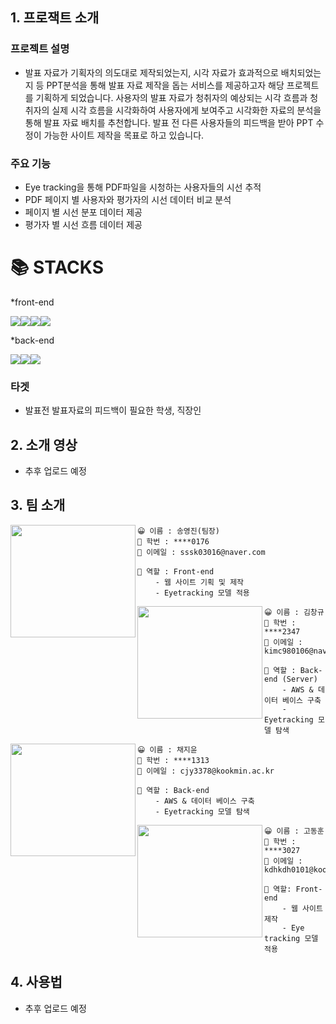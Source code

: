 ## 1. 프로잭트 소개

### 프로젝트 설명

* 발표 자료가 기획자의 의도대로 제작되었는지, 시각 자료가 효과적으로 배치되었는지 등 PPT분석을 통해 발표 자료 제작을 돕는 서비스를 제공하고자 해당 프로젝트를 기획하게 되었습니다. 사용자의 발표 자료가 청취자의 예상되는 시각 흐름과 청취자의 실제 시각 흐름을 시각화하여 사용자에게 보여주고 시각화한 자료의 분석을 통해 발표 자료 배치를 추천합니다. 발표 전 다른 사용자들의 피드백을 받아 PPT 수정이 가능한 사이트 제작을 목표로 하고 있습니다.

            
### 주요 기능

* Eye tracking을 통해 PDF파일을 시청하는 사용자들의 시선 추적
* PDF 페이지 별 사용자와 평가자의 시선 데이터 비교 분석
* 페이지 별 시선 분포 데이터 제공
* 평가자 별 시선 흐름 데이터 제공

<div align=left><h1>📚 STACKS</h1></div> 

*front-end

<img src="https://img.shields.io/badge/React-61DAFB?style=for-the-badge&logo=react&logoColor=white"/><img src="https://img.shields.io/badge/JavaScript-F7DF1E?style=for-the-badge&logo=javascript&logoColor=white"/><img src="https://img.shields.io/badge/CSS3-1572B6?style=for-the-badge&logo=CSS3&logoColor=white"/><img src="https://img.shields.io/badge/Firebase-FFCA28?style=for-the-badge&logo=Firebase&logoColor=white"/>

*back-end

<img src="https://img.shields.io/badge/MySQl-4479A1?style=for-the-badge&logo=mysql&logoColor=white"/><img src="https://img.shields.io/badge/Django-092E20?style=for-the-badge&logo=django&logoColor=white"/><img src="https://img.shields.io/badge/Amazon AWS-232F3E?style=for-the-badge&logo=amazon aws&logoColor=white"/>

### 타겟

* 발표전 발표자료의 피드백이 필요한 학생, 직장인



## 2. 소개 영상
* 추후 업로드 예정


## 3. 팀 소개

<img align=left src="https://user-images.githubusercontent.com/65219386/161412366-18d1cec7-f8f8-4045-b235-c20df4be9d3e.jpeg" width="200px" height="180px">

```
😀 이름 : 송영진(팀장)
💼 학번 : ****0176
📧 이메일 : sssk03016@naver.com

📌 역할 : Front-end
    - 웹 사이트 기획 및 제작
    - Eyetracking 모델 적용
```

<img align=left src="https://user-images.githubusercontent.com/65219386/161411347-3861c764-652c-4fbf-9278-56f6681ad83b.JPG" width="200px"  height="180px">

```
😀 이름 : 김창규
💼 학번 : ****2347
📧 이메일 : kimc980106@naver.com

📌 역할 : Back-end (Server)
    - AWS & 데이터 베이스 구축
    - Eyetracking 모델 탐색
```

<img align=left src="https://user-images.githubusercontent.com/65219386/161411347-3861c764-652c-4fbf-9278-56f6681ad83b.JPG" width="200px"  height="180px">

```
😀 이름 : 채지윤
💼 학번 : ****1313
📧 이메일 : cjy3378@kookmin.ac.kr

📌 역할 : Back-end
    - AWS & 데이터 베이스 구축
    - Eyetracking 모델 탐색
```

<img align=left src="https://user-images.githubusercontent.com/65219386/161412302-994a0081-c534-4305-8813-dba03e5642b7.png" width="200px"  height="180px">

```
😀 이름 : 고동훈
💼 학번 : ****3027
📧 이메일 : kdhkdh0101@kookmin.ac.kr

📌 역할: Front-end
    - 웹 사이트 제작
    - Eye tracking 모델 적용
```



## 4. 사용법

* 추후 업로드 예정

